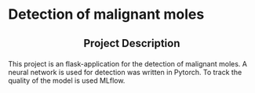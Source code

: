 # Detection of malignant moles

## <a name="introduction"></a><p align="center">Project Description</p>

This project is an flask-application for the detection of malignant moles.
A neural network is used for detection was written in Pytorch.
To track the quality of the model is used MLflow.

